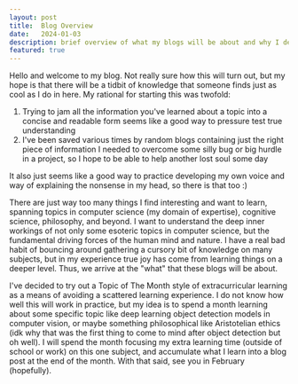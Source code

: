 ```yaml
---
layout: post
title:  Blog Overview
date:   2024-01-03
description: brief overview of what my blogs will be about and why I decided to do them
featured: true
---
```

Hello and welcome to my blog. Not really sure how this will turn out, but my hope
is that there will be a tidbit of knowledge that someone finds just as cool as I
do in here. My rational for starting this was twofold:
1. Trying to jam all the information you've learned about a topic into a concise
and readable form seems like a good way to pressure test true understanding
2. I've been saved various times by random blogs containing just the right
piece of information I needed to overcome some silly bug or big hurdle in a project,
so I hope to be able to help another lost soul some day

It also just seems like a good way to practice developing my own voice and way of
explaining the nonsense in my head, so there is that too :)

There are just way too many things I find interesting and want to learn, spanning topics in computer science (my domain of expertise), cognitive science, philosophy, and beyond. I want to understand the deep inner workings of
not only some esoteric topics in computer science, but the fundamental driving
forces of the human mind and nature. I have a real bad habit of bouncing around
gathering a cursory bit of knowledge on many subjects, but in my experience true
joy has come from learning things on a deeper level. Thus, we arrive at the "what" that these blogs will be about.

I've decided to try out a Topic of The Month style of extracurricular learning as a means of avoiding a scattered learning experience. I do not know how well this will
work in practice, but my idea is to spend a month learning about some specific topic
like deep learning object detection models in computer vision, or maybe something philosophical like Aristotelian ethics (idk why that was the first thing to come to mind after object detection but oh well). I will spend the month focusing my extra
learning time (outside of school or work) on this one subject, and accumulate what
I learn into a blog post at the end of the month. With that said, see you in February (hopefully).
